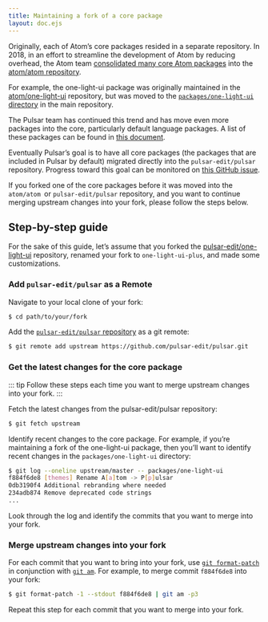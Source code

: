```yaml
---
title: Maintaining a fork of a core package
layout: doc.ejs
---
```


Originally, each of Atom’s core packages resided in a separate repository. In 2018, in an effort to streamline the development of Atom by reducing overhead, the Atom team [consolidated many core Atom packages](https://github.com/atom/atom/blob/master/docs/rfcs/003-consolidate-core-packages.md) into the [atom/atom repository](https://github.com/atom/atom).

For example, the one-light-ui package was originally maintained in the [atom/one-light-ui](https://github.com/atom/one-light-ui) repository, but was moved to the [`packages/one-light-ui` directory](https://github.com/pulsar-edit/one-light-ui) in the main repository.

The Pulsar team has continued this trend and has move even more packages into the core, particularly default language packages. A list of these packages can be found in [this document](https://github.com/pulsar-edit/pulsar/blob/master/packages/README.md).

Eventually Pulsar’s goal is to have all core packages (the packages that are included in Pulsar by default) migrated directly into the `pulsar-edit/pulsar` repository. Progress toward this goal can be monitored on [this GitHub issue](https://github.com/pulsar-edit/pulsar/issues/512).

If you forked one of the core packages before it was moved into the `atom/atom `or `pulsar-edit/pulsar` repository, and you want to continue merging upstream changes into your fork, please follow the steps below.

## Step-by-step guide

For the sake of this guide, let’s assume that you forked the [pulsar-edit/one-light-ui](https://github.com/pulsar-edit/one-light-ui) repository, renamed your fork to `one-light-ui-plus`, and made some customizations.

### Add `pulsar-edit/pulsar` as a Remote

Navigate to your local clone of your fork:

```sh
$ cd path/to/your/fork
```

Add the [`pulsar-edit/pulsar` repository](https://github.com/pulsar-edit/pulsar) as a git remote:

```sh
$ git remote add upstream https://github.com/pulsar-edit/pulsar.git
```

### Get the latest changes for the core package

::: tip
Follow these steps each time you want to merge upstream changes into your fork.
:::

Fetch the latest changes from the pulsar-edit/pulsar repository:

```sh
$ git fetch upstream
```

Identify recent changes to the core package. For example, if you’re maintaining a fork of the one-light-ui package, then you’ll want to identify recent changes in the `packages/one-light-ui` directory:

```sh
$ git log --oneline upstream/master -- packages/one-light-ui
f884f6de8 [themes] Rename A[a]tom -> P[p]ulsar
0db3190f4 Additional rebranding where needed
234adb874 Remove deprecated code strings
...
```

Look through the log and identify the commits that you want to merge into your fork.

### Merge upstream changes into your fork

For each commit that you want to bring into your fork, use [`git format-patch`](https://git-scm.com/docs/git-format-patch) in conjunction with [`git am`](https://git-scm.com/docs/git-am). For example, to merge commit `f884f6de8` into your fork:

```sh
$ git format-patch -1 --stdout f884f6de8 | git am -p3
```

Repeat this step for each commit that you want to merge into your fork.
